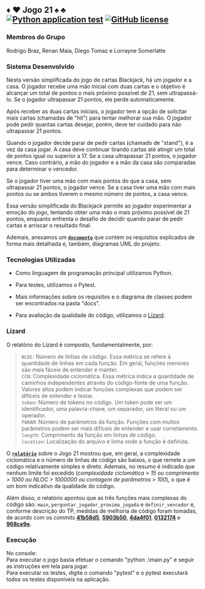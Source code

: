 ## ♦ ♥  Jogo 21  ♠ ♣  &nbsp;&nbsp;&nbsp;&nbsp;&nbsp;&nbsp;&nbsp;&nbsp;&nbsp;&nbsp;&nbsp;&nbsp;&nbsp;&nbsp;&nbsp;&nbsp;&nbsp;&nbsp;&nbsp;&nbsp;&nbsp;&nbsp;&nbsp;&nbsp;&nbsp;&nbsp;&nbsp;<a href="https://github.com/maiarenan/TP-Eng-Software-2/actions/workflows/main.yml"><img alt="Python application test" src="https://github.com/maiarenan/TP-Eng-Software-2/actions/workflows/main.yml/badge.svg"></a> <a href="https://github.com/maiarenan/TP-Eng-Software-2/blob/main/LICENSE"><img alt="GitHub license" src="https://img.shields.io/github/license/maiarenan/TP-Eng-Software-2"></a>
### Membros do Grupo

Rodrigo Braz, Renan Maia, Diego Tomaz e Lorrayne Somerlatte

### Sistema Desenvolvido

Nesta versão simplificada do jogo de cartas Blackjack, há um jogador e a casa. O jogador recebe uma mão inicial com duas cartas e o objetivo é alcançar um total de pontos o mais próximo possível de 21, sem ultrapassá-lo. Se o jogador ultrapassar 21 pontos, ele perde automaticamente.

Após receber as duas cartas iniciais, o jogador tem a opção de solicitar mais cartas (chamadas de "hit") para tentar melhorar sua mão. O jogador pode pedir quantas cartas desejar, porém, deve ter cuidado para não ultrapassar 21 pontos.

Quando o jogador decide parar de pedir cartas (chamado de "stand"), é a vez da casa jogar. A casa deve continuar tirando cartas até atingir um total de pontos igual ou superior a 17. Se a casa ultrapassar 21 pontos, o jogador vence. Caso contrário, a mão do jogador e a mão da casa são comparadas para determinar o vencedor.

Se o jogador tiver uma mão com mais pontos do que a casa, sem ultrapassar 21 pontos, o jogador vence. Se a casa tiver uma mão com mais pontos ou se ambos tiverem o mesmo número de pontos, a casa vence.

Essa versão simplificada do Blackjack permite ao jogador experimentar a emoção do jogo, tentando obter uma mão o mais próximo possível de 21 pontos, enquanto enfrenta o desafio de decidir quando parar de pedir cartas e arriscar o resultado final.

Ademais, anexamos um [**`documento`**](https://github.com/maiarenan/TP-Eng-Software-2/blob/main/docs/21%20python.pdf) que contém os requisitos explicados de forma mais detalhada e, também, diagramas UML do projeto.

### Tecnologias Utilizadas

- Como linguagem de programação principal utilizamos Python.

- Para testes, utilizamos o Pytest.

- Mais informações sobre os requisitos e o diagrama de classes podem ser encontrados na pasta "docs".
- Para avaliação da qualidade do código, utilizamos o [Lizard](https://github.com/terryyin/lizard).

### Lizard
O relatório do Lizard é composto, fundamentalmente, por:

>`NLOC`: Número de linhas de código. Essa métrica se refere à quantidade de linhas em cada função. Em geral, funções menores são mais fáceis de entender e manter. </br>
>`CCN`: Complexidade ciclomática. Essa métrica indica a quantidade de caminhos independentes através do código-fonte de uma função. Valores altos podem indicar funções complexas que podem ser difíceis de entender e testar.</br>
>`token`: Número de tokens no código. Um token pode ser um identificador, uma palavra-chave, um separador, um literal ou um operador.</br>
>`PARAM`: Número de parâmetros da função. Funções com muitos parâmetros podem ser mais difíceis de entender e usar corretamente.</br>
>`length`: Comprimento da função em linhas de código.</br>
>`location`: Localização do arquivo e linha onde a função é definida.</br>

O [**`relatório`**](https://github.com/maiarenan/TP-Eng-Software-2/blob/main/relatorio_lizard.txt)  sobre o Jogo 21 mostrou que, em geral, a complexidade ciclomática e o número de linhas de código são baixos, o que remete a um código relativamente simples e direto. Ademais, no resumo é indicado que nenhum limite foi excedido (*complexidade ciclomática > 15 ou comprimento > 1000 ou NLOC > 1000000 ou contagem de parâmetros > 100*), o que é um bom indicativo da qualidade do código.

Além disso, o relatório apontou que as três funções mais complexas do código são: `main`, `perguntar_jogador_proxima_jogada` e `definir_vencedor` e, conforme descrição do TP, medidas de melhoria de código foram tomadas, de acordo com os *commits* [**41b58d5**](https://github.com/maiarenan/TP-Eng-Software-2/commit/41b58d55debceb7b0f86f5cfe0d22b07a13b8174), [**5903b50**](https://github.com/maiarenan/TP-Eng-Software-2/commit/5903b507b23d91a393d3e73abd40e46f07a11595), [**4da4f01**](https://github.com/maiarenan/TP-Eng-Software-2/commit/4da4f01b0766615b8499adec17e267342e9974d9), [**0132174**](https://github.com/maiarenan/TP-Eng-Software-2/commit/0132174a8c9fad952b676afa4298e02aba430714) e [**968ce9e**](https://github.com/maiarenan/TP-Eng-Software-2/commit/968ce9e68b3055b9a971c98c76529f57bd92810e).

### Execução
No console:</br>
Para executar o jogo basta efetuar o comando "python .\main.py" e seguir as instruções em tela para jogar. </br>
Para executar os testes, digite o comando "pytest" e o pytest executará todos os testes disponíveis na aplicação.
